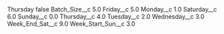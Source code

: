 <?xml version="1.0" encoding="UTF-8"?>
<CustomMetadata xmlns="http://soap.sforce.com/2006/04/metadata" xmlns:xsi="http://www.w3.org/2001/XMLSchema-instance" xmlns:xsd="http://www.w3.org/2001/XMLSchema">
    <label>Thursday</label>
    <protected>false</protected>
    <values>
        <field>Batch_Size__c</field>
        <value xsi:type="xsd:double">5.0</value>
    </values>
    <values>
        <field>Friday__c</field>
        <value xsi:type="xsd:double">5.0</value>
    </values>
    <values>
        <field>Monday__c</field>
        <value xsi:type="xsd:double">1.0</value>
    </values>
    <values>
        <field>Saturday__c</field>
        <value xsi:type="xsd:double">6.0</value>
    </values>
    <values>
        <field>Sunday__c</field>
        <value xsi:type="xsd:double">0.0</value>
    </values>
    <values>
        <field>Thursday__c</field>
        <value xsi:type="xsd:double">4.0</value>
    </values>
    <values>
        <field>Tuesday__c</field>
        <value xsi:type="xsd:double">2.0</value>
    </values>
    <values>
        <field>Wednesday__c</field>
        <value xsi:type="xsd:double">3.0</value>
    </values>
    <values>
        <field>Week_End_Sat__c</field>
        <value xsi:type="xsd:double">9.0</value>
    </values>
    <values>
        <field>Week_Start_Sun__c</field>
        <value xsi:type="xsd:double">3.0</value>
    </values>
</CustomMetadata>
